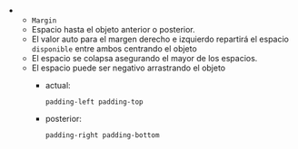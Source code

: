 - 
    - ```Margin``` 
    - Espacio hasta el objeto anterior o posterior.
    - El valor auto para el margen derecho e izquierdo repartirá el espacio ```disponible``` entre ambos centrando el objeto
    - El espacio se colapsa asegurando el mayor de los espacios.
    - El espacio puede ser negativo arrastrando el objeto
        - actual: 

            ```padding-left padding-top```
        
        - posterior: 

            ```padding-right padding-bottom``` 